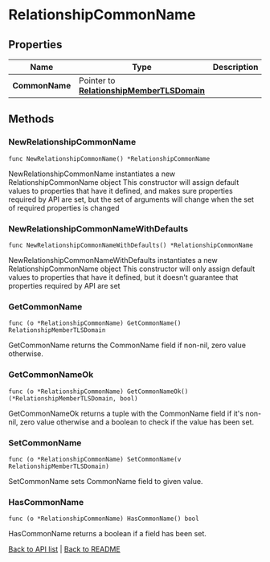 # RelationshipCommonName

## Properties

Name | Type | Description | Notes
------------ | ------------- | ------------- | -------------
**CommonName** | Pointer to [**RelationshipMemberTLSDomain**](RelationshipMemberTLSDomain.md) |  | [optional] 

## Methods

### NewRelationshipCommonName

`func NewRelationshipCommonName() *RelationshipCommonName`

NewRelationshipCommonName instantiates a new RelationshipCommonName object
This constructor will assign default values to properties that have it defined,
and makes sure properties required by API are set, but the set of arguments
will change when the set of required properties is changed

### NewRelationshipCommonNameWithDefaults

`func NewRelationshipCommonNameWithDefaults() *RelationshipCommonName`

NewRelationshipCommonNameWithDefaults instantiates a new RelationshipCommonName object
This constructor will only assign default values to properties that have it defined,
but it doesn't guarantee that properties required by API are set

### GetCommonName

`func (o *RelationshipCommonName) GetCommonName() RelationshipMemberTLSDomain`

GetCommonName returns the CommonName field if non-nil, zero value otherwise.

### GetCommonNameOk

`func (o *RelationshipCommonName) GetCommonNameOk() (*RelationshipMemberTLSDomain, bool)`

GetCommonNameOk returns a tuple with the CommonName field if it's non-nil, zero value otherwise
and a boolean to check if the value has been set.

### SetCommonName

`func (o *RelationshipCommonName) SetCommonName(v RelationshipMemberTLSDomain)`

SetCommonName sets CommonName field to given value.

### HasCommonName

`func (o *RelationshipCommonName) HasCommonName() bool`

HasCommonName returns a boolean if a field has been set.


[Back to API list](../README.md#documentation-for-api-endpoints) | [Back to README](../README.md)
